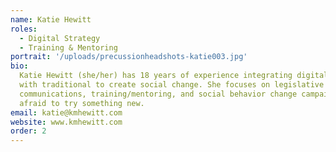 ```yaml
---
name: Katie Hewitt
roles:
  - Digital Strategy
  - Training & Mentoring
portrait: '/uploads/precussionheadshots-katie003.jpg'
bio:
  Katie Hewitt (she/her) has 18 years of experience integrating digital strategies
  with traditional to create social change. She focuses on legislative advocacy, nonprofit
  communications, training/mentoring, and social behavior change campaigns. Never
  afraid to try something new.
email: katie@kmhewitt.com
website: www.kmhewitt.com
order: 2
---
```

